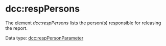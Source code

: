 # dcc:respPersons

The element *dcc:respPersons* lists the person(s) responsible for releasing the report.

Data type: [dcc:respPersonParameter](respPerson.md)

